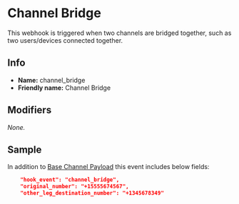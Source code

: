 # Channel Bridge

This webhook is triggered when two channels are bridged together, such as two users/devices connected together.

## Info

* **Name:** channel_bridge
* **Friendly name:** Channel Bridge

## Modifiers

_None._

## Sample

In addition to [Base Channel Payload](README.md) this event includes below fields:

```json
    "hook_event": "channel_bridge",
    "original_number": "+15555674567",
    "other_leg_destination_number": "+1345678349"
```
